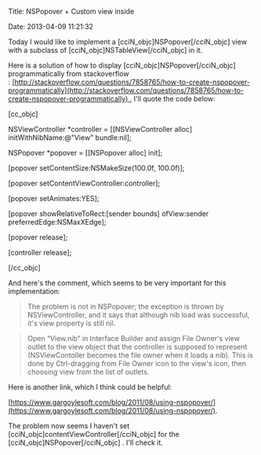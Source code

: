 Title: NSPopover + Custom view inside

Date: 2013-04-09 11:21:32

Today I would like to implement a [cciN_objc]NSPopover[/cciN_objc] view with a subclass of [cciN_objc]NSTableView[/cciN_objc] in it.

Here is a solution of how to display [cciN_objc]NSPopover[/cciN_objc] programmatically from stackoverflow : [http://stackoverflow.com/questions/7858765/how-to-create-nspopover-programmatically](http://stackoverflow.com/questions/7858765/how-to-create-nspopover-programmatically) , I'll quote the code below:

[cc_objc]

NSViewController *controller = [[NSViewController alloc] initWithNibName:@"View" bundle:nil];

NSPopover *popover = [[NSPopover alloc] init];

[popover setContentSize:NSMakeSize(100.0f, 100.0f)];

[popover setContentViewController:controller];

[popover setAnimates:YES];

[popover showRelativeToRect:[sender bounds] ofView:sender preferredEdge:NSMaxXEdge];

[popover release];

[controller release];

[/cc_objc]

And here's the comment, which seems to be very important for this implementation:

> The problem is not in NSPopover; the exception is thrown by NSViewController, and it says that although nib load was successful, it's view property is still nil.>

>

> Open “View.nib” in Interface Builder and assign File Owner's view outlet to the view object that the controller is supposed to represent (NSViewContoller becomes the file owner when it loads a nib). This is done by Ctrl-dragging from File Owner icon to the view's icon, then choosing view from the list of outlets.

Here is another link, which I think could be helpful:

[https://www.gargoylesoft.com/blog/2011/08/using-nspopover/](https://www.gargoylesoft.com/blog/2011/08/using-nspopover/).

The problem now seems I haven't set [cciN_objc]contentViewController[/cciN_objc] for the [cciN_objc]NSPopover[/cciN_objc] . I'll check it.